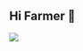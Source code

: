 ## Hi Farmer 👋 
<img src="https://img.shields.io/badge/Python-3DDC84?style=flat-square&logo=Python&logoColor=blue&fontColor=yellow"/>
